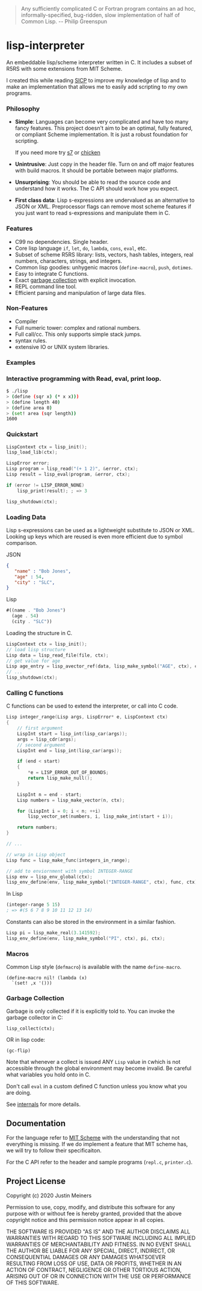> Any sufficiently complicated C or Fortran program contains an ad hoc, informally-specified, bug-ridden, slow implementation of half of Common Lisp. -- Philip Greenspun

lisp-interpreter
===============

An embeddable lisp/scheme interpreter written in C.
It includes a subset of R5RS with some extensions from MIT Scheme.

I created this while reading [SICP](https://github.com/justinmeiners/sicp-excercises) to improve my knowledge of lisp
and to make an implementation that allows me to easily add scripting to my own programs.

### Philosophy

- **Simple**: Languages can become very complicated and have too many fancy features.
    This project doesn't aim to be an optimal, fully featured, or compliant Scheme implementation.
    It is just a robust foundation for scripting. 

    If you need more try [s7](https://ccrma.stanford.edu/software/snd/snd/s7.html) or [chicken](https://www.call-cc.org)

- **Unintrusive**: Just copy in the header file. Turn on and off major features with build macros. It should be portable between major platforms.

- **Unsurprising**: You should be able to read the source code and understand how it works.
  The C API should work how you expect.

- **First class data**: Lisp s-expressions are undervalued as an alternative to JSON or XML.
    Preprocessor flags can remove most scheme features if you just want to read s-expressions
    and manipulate them in C.

### Features

- C99 no dependencies. Single header.
- Core lisp language `if`, `let`, `do`, `lambda`, `cons`, `eval`, etc.
- Subset of scheme R5RS library: lists, vectors, hash tables, integers, real numbers, characters, strings, and integers.
- Common lisp goodies: unhygenic macros (`define-macro`), `push`, `dotimes`.
- Easy to integrate C functions.
- Exact [garbage collection](#garbage-collection) with explicit invocation.
- REPL command line tool.
- Efficient parsing and manipulation of large data files.

### Non-Features

- Compiler
- Full numeric tower: complex and rational numbers.
- Full call/cc. This only supports simple stack jumps.
- syntax rules.
- extensive IO or UNIX system libraries.

### Examples

### Interactive programming with Read, eval, print loop.
```bash
$ ./lisp
> (define (sqr x) (* x x)))
> (define length 40)
> (define area 0)
> (set! area (sqr length))
1600
```

### Quickstart

```c
LispContext ctx = lisp_init();
lisp_load_lib(ctx);

LispError error;
Lisp program = lisp_read("(+ 1 2)", &error, ctx);
Lisp result = lisp_eval(program, &error, ctx);

if (error != LISP_ERROR_NONE)
    lisp_print(result); ; => 3

lisp_shutdown(ctx);
```

### Loading Data

Lisp s-expressions can be used as a lightweight substitute to JSON or XML.
Looking up keys which are reused is even more efficient due to symbol comparison.

JSON
```json
{
   "name" : "Bob Jones",
   "age" : 54,
   "city" : "SLC",
}
```

Lisp
```scheme
#((name . "Bob Jones")
  (age . 54)
  (city . "SLC"))
```
Loading the structure in C.

```c
LispContext ctx = lisp_init();
// load lisp structure
Lisp data = lisp_read_file(file, ctx);
// get value for age
Lisp age_entry = lisp_avector_ref(data, lisp_make_symbol("AGE", ctx), ctx);
// ...
lisp_shutdown(ctx);
```

### Calling C functions

C functions can be used to extend the interpreter, or call into C code.

```c
Lisp integer_range(Lisp args, LispError* e, LispContext ctx)
{
    // first argument
    LispInt start = lisp_int(lisp_car(args));
    args = lisp_cdr(args);
    // second argument
    LispInt end = lisp_int(lisp_car(args));

    if (end < start)
    {
        *e = LISP_ERROR_OUT_OF_BOUNDS;
        return lisp_make_null();
    }

    LispInt n = end - start;
    Lisp numbers = lisp_make_vector(n, ctx);

    for (LispInt i = 0; i < n; ++i)
        lisp_vector_set(numbers, i, lisp_make_int(start + i));

    return numbers;
}

// ...

// wrap in Lisp object
Lisp func = lisp_make_func(integers_in_range);

// add to enviornment with symbol INTEGER-RANGE
Lisp env = lisp_env_global(ctx);
lisp_env_define(env, lisp_make_symbol("INTEGER-RANGE", ctx), func, ctx);
```

In Lisp
```scheme
(integer-range 5 15)
; => #(5 6 7 8 9 10 11 12 13 14)
```
Constants can also be stored in the environment in a similar fashion.

```c
Lisp pi = lisp_make_real(3.141592);
lisp_env_define(env, lisp_make_symbol("PI", ctx), pi, ctx);
```
### Macros

Common Lisp style (`defmacro`) is available with the name `define-macro`.

    (define-macro nil! (lambda (x)
      `(set! ,x '()))

### Garbage Collection

Garbage is only collected if it is explicitly told to.
You can invoke the garbage collector in C:

    lisp_collect(ctx);

OR in lisp code:

    (gc-flip)

Note that whenever a collect is issued
ANY `Lisp` value in `C`which is not accessible
through the global environment may become invalid.
Be careful what variables you hold onto in C.

Don't call `eval` in a custom defined C function unless you know what you are doing.

See [internals](INTERNALS.md) for more details.

## Documentation

For the language refer to [MIT Scheme](https://groups.csail.mit.edu/mac/ftpdir/scheme-7.4/doc-html/scheme_toc.html)
with the understanding that not everything is missing.
If we do implement a feature that MIT scheme has, we will try to follow their specificaiton.

For the C API refer to the header and sample programs (`repl.c`, `printer.c`).

## Project License

Copyright (c) 2020 Justin Meiners

Permission to use, copy, modify, and distribute this software for any
purpose with or without fee is hereby granted, provided that the above
copyright notice and this permission notice appear in all copies.

THE SOFTWARE IS PROVIDED "AS IS" AND THE AUTHOR DISCLAIMS ALL WARRANTIES
WITH REGARD TO THIS SOFTWARE INCLUDING ALL IMPLIED WARRANTIES OF
MERCHANTABILITY AND FITNESS. IN NO EVENT SHALL THE AUTHOR BE LIABLE FOR
ANY SPECIAL, DIRECT, INDIRECT, OR CONSEQUENTIAL DAMAGES OR ANY DAMAGES
WHATSOEVER RESULTING FROM LOSS OF USE, DATA OR PROFITS, WHETHER IN AN
ACTION OF CONTRACT, NEGLIGENCE OR OTHER TORTIOUS ACTION, ARISING OUT OF
OR IN CONNECTION WITH THE USE OR PERFORMANCE OF THIS SOFTWARE.


